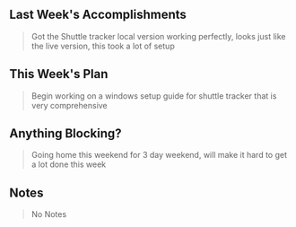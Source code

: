 ## Last Week's Accomplishments

> Got the Shuttle tracker local version working perfectly, looks just like the live version, this took a lot of setup

## This Week's Plan

> Begin working on a windows setup guide for shuttle tracker that is very comprehensive

## Anything Blocking?

> Going home this weekend for 3 day weekend, will make it hard to get a lot done this week

## Notes

> No Notes
